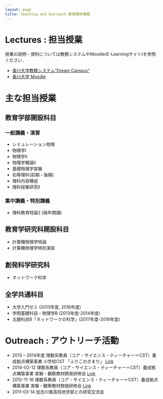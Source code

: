```yaml
---
layout: page
title: Teaching and Outreach 教育関係情報
---
```


# Lectures : 担当授業
授業の説明・資料については教務システムやMoodle(E-Learningサイト)を参照ください．
- [香川大学教務システム“Dream Campus”](https://www2.st.kagawa-u.ac.jp/portal/)
- [香川大学 Moodle](https://kadai-moodle.kagawa-u.ac.jp/)

# 主な担当授業
## 教育学部開設科目
### 一般講義・演習
- シミュレーション物理
- 物理学I
- 物理学Ⅱ
- 物理学概論Ⅱ
- 基礎物理学実験
- 初等理科(前期・後期)
- 理科内容構成
- 理科授業研究II

### 集中講義・特別講義
- 理科教育特論2 (隔年開講)
## 教育学研究科開設科目
- 計算機物理学特論
- 計算機物理学特別演習
## 創発科学研究科
- ネットワーク科学
## 全学共通科目
- 大学入門ゼミ (2013年度, 2016年度)
- 学問基礎科目・物理学B (2013年度-2014年度)
- 主題科目B「ネットワークの科学」(2017年度-2018年度)

# Outreach : アウトリーチ活動
- 2013 – 2014年度 理数系教員（コア・サイエンス・ティーチャー＝CST）養成拠点構築事業 小学校CST 「ふりこのきまり」 [Link](http://www.ed.kagawa-u.ac.jp/~cst/schedule/childschool.html)
- 2014-02-12 理数系教員（コア・サイエンス・ティーチャー＝CST）養成拠点構築事業 実験・観察教材開発研修会 [Link](http://www.ed.kagawa-u.ac.jp/~cst/activity/other106.html)
- 2012-11-16 理数系教員（コア・サイエンス・ティーチャー＝CST）養成拠点構築事業 実験・観察教材開発研修会 [Link](http://www.ed.kagawa-u.ac.jp/~cst/activity/other36.html)
- 2011-03-14 加古川東高校地学部との研究交流会
